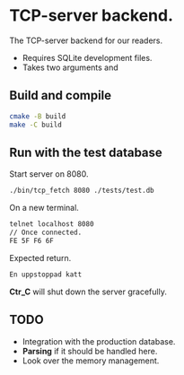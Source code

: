 # TCP-server backend.
The TCP-server backend for our readers.
- Requires SQLite development files.
- Takes two arguments <port> and <database>

## Build and compile
```sh
cmake -B build
make -C build
```
## Run with the test database
Start server on 8080.
```sh
./bin/tcp_fetch 8080 ./tests/test.db
```

On a new terminal.
```sh
telnet localhost 8080
// Once connected.
FE 5F F6 6F
```

Expected return.
```sh
En uppstoppad katt
```

**Ctr_C** will shut down the server gracefully.


## **TODO**
- Integration with the production database.
- **Parsing** if it should be handled here.
- Look over the memory management.



